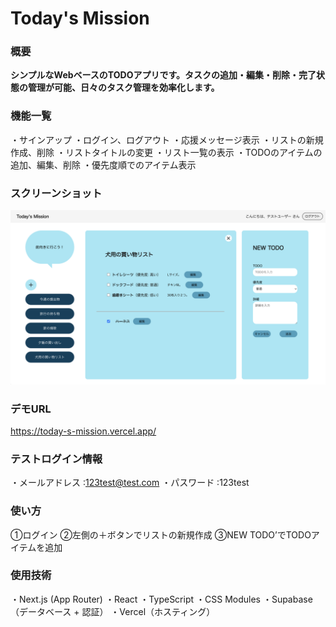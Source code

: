 # Today's Mission

### 概要

**シンプルなWebベースのTODOアプリです。タスクの追加・編集・削除・完了状態の管理が可能、日々のタスク管理を効率化します。**

### 機能一覧

・サインアップ
・ログイン、ログアウト
・応援メッセージ表示
・リストの新規作成、削除
・リストタイトルの変更
・リスト一覧の表示
・TODOのアイテムの追加、編集、削除
・優先度順でのアイテム表示

### スクリーンショット

![スクリーンショット](./readme_image/screenshot.png)

### デモURL

https://today-s-mission.vercel.app/

### テストログイン情報

・メールアドレス :123test@test.com
・パスワード :123test

### 使い方

①ログイン
②左側の＋ボタンでリストの新規作成
③NEW TODO’でTODOアイテムを追加

### 使用技術

・Next.js (App Router)
・React
・TypeScript
・CSS Modules
・Supabase（データベース + 認証）
・Vercel（ホスティング）
